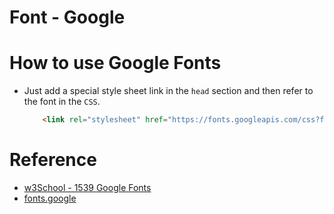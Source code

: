 # Font - Google

# How to use Google Fonts
* Just add a special style sheet link in the `head` section and then refer to the font in the `CSS`.

    ```html
        <link rel="stylesheet" href="https://fonts.googleapis.com/css?family=Sofia">
    ```

# Reference
- [w3School - 1539 Google Fonts](https://www.w3schools.com/howto/howto_google_fonts.asp)
- [fonts.google](https://fonts.google.com/)